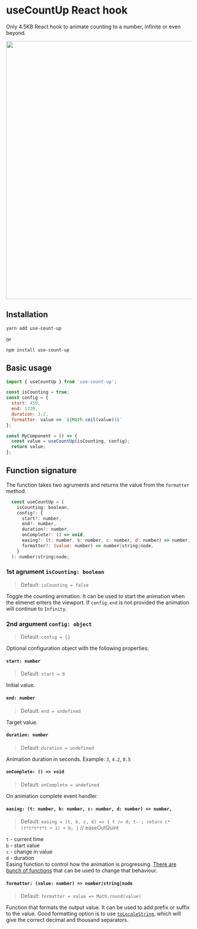 # useCountUp React hook
Only 4.5KB React hook to animate counting to a number, infinite or even beyond.

<img src="https://user-images.githubusercontent.com/10707142/68539807-2f77ba80-0389-11ea-978c-8955e9b8db9f.gif" width="700">

## Installation
```
yarn add use-count-up
```
or
```
npm install use-count-up
```

## Basic usage
```jsx
import { useCountUp } from 'use-count-up';

const isCounting = true;
const config = {
  start: 450,
  end: 1320,
  duration: 3.2,
  formatter: value => `${Math.ceil(value)}$`
};

const MyComponent = () => { 
  const value = useCountUp(isCounting, config);
  return value;
};
```

## Function signature
The function takes two agruments and returns the value from the `formatter` method.
```js
  const useCountUp = (
    isCounting: boolean,
    config?: {
      start?: number,
      end?: number,
      duration?: number,
      onComplete?: () => void,
      easing?: (t: number, b: number, c: number, d: number) => number,
      formatter?: (value: number) => number|string|node,
    }
  ): number|string|node;
```
### 1st agrument `isCounting: boolean`
> Default: `isCounting = false`

Toggle the counting animation. It can be used to start the animation when the elmenet enters the viewport. If `config.end`  is not provided the animation will continue to `Infinity`.

### 2nd argument `config: object`
> Default:  `config = {}`

Optional configuration object with the following properties:

#### `start: number`  
> Default:  `start = 0`

Initial value.

#### `end: number`  
> Default:  `end = undefined`

Target value.

#### `duration: number`  
> Default:  `duration = undefined`

Animation duration in seconds. Example: `3`, `4.2`, `0.5`

#### `onComplete: () => void`  
> Default:  `onComplete = undefined`

On animation complete event handler.

#### `easing: (t: number, b: number, c: number, d: number) => number,`  
> Default:  `easing = (t, b, c, d) => { t /= d; t--; return c*(t*t*t*t*t + 1) + b; }`  // easeOutQuint

`t` - current time  
`b` - start value  
`c` - change in value  
`d` - duration  
Easing function to control how the animation is progressing. [There are bunch of functions](http://www.gizma.com/easing/) that can be used to change that behaviour.

#### `formatter: (value: number) => number|string|node`  
> Default:  `formatter = value => Math.round(value)`

Function that formats the output value. It can be used to add prefix or suffix to the value. Good formatting option is to use [`toLocaleString`](https://developer.mozilla.org/en-US/docs/Web/JavaScript/Reference/Global_Objects/Number/toLocaleString), which will give the correct decimal and thousand separators.
